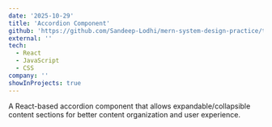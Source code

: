 ```yaml
---
date: '2025-10-29'
title: 'Accordion Component'
github: 'https://github.com/Sandeep-Lodhi/mern-system-design-practice/tree/accordian'
external: ''
tech:
  - React
  - JavaScript
  - CSS
company: ''
showInProjects: true
---
```


A React-based accordion component that allows expandable/collapsible content sections for better content organization and user experience.
